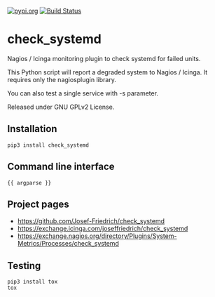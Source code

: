 [![pypi.org](http://img.shields.io/pypi/v/check_systemd.svg)](https://pypi.python.org/pypi/check_systemd)
[![Build Status](https://travis-ci.org/Josef-Friedrich/check_systemd.svg?branch=master)](https://travis-ci.org/Josef-Friedrich/check_systemd)

# check_systemd

Nagios / Icinga monitoring plugin to check systemd for failed units.

This Python script will report a degraded system to Nagios / Icinga.
It requires only the nagiosplugin library.

You can also test a single service with -s parameter.

Released under GNU GPLv2 License.

## Installation

```
pip3 install check_systemd
```

## Command line interface

```
{{ argparse }}
```

## Project pages

* https://github.com/Josef-Friedrich/check_systemd
* https://exchange.icinga.com/joseffriedrich/check_systemd
* https://exchange.nagios.org/directory/Plugins/System-Metrics/Processes/check_systemd

## Testing

```
pip3 install tox
tox
```